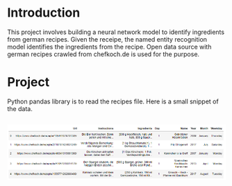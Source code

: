 # Introduction 

This project involves building a neural network model to identify ingredients from german recipes. Given the receipe, the named entity recognition model identifies the ingredients from the recipe. 
Open data source with german recipes crawled from chefkoch.de is used for the purpose. 

# Project 

Python pandas library is to read the recipes file. Here is a small snippet of the data. 

``` data_frames.head()
```
![df](data_frame_receipe.PNG) 
